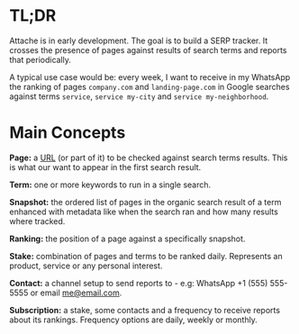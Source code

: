 # TL;DR

Attache is in early development. The goal is to build a SERP tracker. It crosses the presence of pages against results of search terms and reports that periodically.

A typical use case would be: every week, I want to receive in my WhatsApp the ranking of pages `company.com` and `landing-page.com` in Google searches against terms `service`, `service my-city` and `service my-neighborhood`.

# Main Concepts

**Page:** a [URL](https://en.wikipedia.org/wiki/URL) (or part of it) to be checked against search terms results. This is what our want to appear in the first search result.

**Term:** one or more keywords to run in a single search.

**Snapshot:** the ordered list of pages in the organic search result of a term enhanced with metadata like when the search ran and how many results where tracked.

**Ranking:** the position of a page against a specifically snapshot.

**Stake:** combination of pages and terms to be ranked daily. Represents an product, service or any personal interest.

**Contact:** a channel setup to send reports to - e.g: WhatsApp +1 (555) 555-5555 or email me@email.com.

**Subscription:** a stake, some contacts and a frequency to receive reports about its rankings. Frequency options are daily, weekly or monthly. 